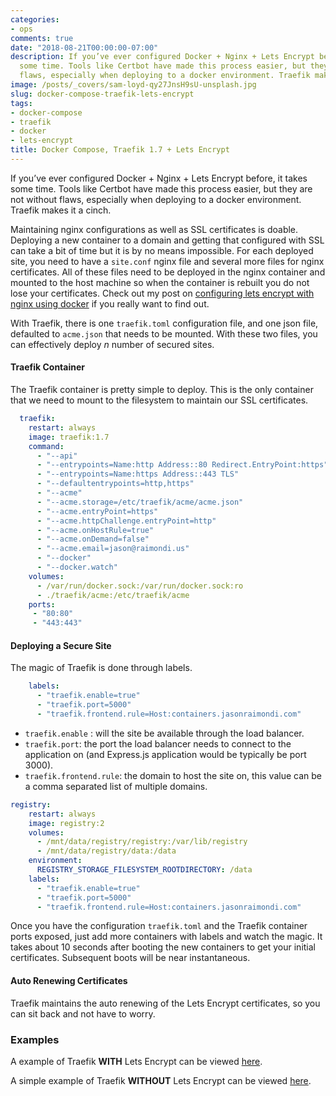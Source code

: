 ```yaml
---
categories:
- ops
comments: true
date: "2018-08-21T00:00:00-07:00"
description: If you’ve ever configured Docker + Nginx + Lets Encrypt before, it takes
  some time. Tools like Certbot have made this process easier, but they are not without
  flaws, especially when deploying to a docker environment. Traefik makes it a cinch.
image: /posts/_covers/sam-loyd-qy27JnsH9sU-unsplash.jpg
slug: docker-compose-traefik-lets-encrypt
tags:
- docker-compose
- traefik
- docker
- lets-encrypt
title: Docker Compose, Traefik 1.7 + Lets Encrypt
---
```


If you’ve ever configured Docker + Nginx + Lets Encrypt before, it takes some time. Tools like Certbot have made this process easier, but they are not without flaws, especially when deploying to a docker environment. Traefik makes it a cinch.

Maintaining nginx configurations as well as  SSL certificates is doable. Deploying a new container to a domain and getting that configured with SSL can take a bit of time but it is by no means impossible. For each deployed site, you need to have a  `site.conf` nginx file and several more files for nginx certificates. All of these files need to be deployed in the nginx container and mounted to the host machine so when the container is rebuilt you do not lose your certificates. Check out my post on [configuring lets encrypt with nginx using docker](./2017-08-22-configure-ssl-lets-encrypt-nginx-docker.md) if you really want to find out.

With Traefik, there is one `traefik.toml` configuration file, and one json file, defaulted to `acme.json` that needs to be mounted. With these two files, you can effectively deploy *n* number of secured sites.

#### Traefik Container

The Traefik container is pretty simple to deploy. This is the only container that we need to mount to the filesystem to maintain our SSL certificates.

```yml
  traefik:
    restart: always
    image: traefik:1.7
    command:
      - "--api"
      - "--entrypoints=Name:http Address::80 Redirect.EntryPoint:https"
      - "--entrypoints=Name:https Address::443 TLS"
      - "--defaultentrypoints=http,https"
      - "--acme"
      - "--acme.storage=/etc/traefik/acme/acme.json"
      - "--acme.entryPoint=https"
      - "--acme.httpChallenge.entryPoint=http"
      - "--acme.onHostRule=true"
      - "--acme.onDemand=false"
      - "--acme.email=jason@raimondi.us"
      - "--docker"
      - "--docker.watch"
    volumes:
      - /var/run/docker.sock:/var/run/docker.sock:ro
      - ./traefik/acme:/etc/traefik/acme
    ports:
     - "80:80"
     - "443:443"
```

#### Deploying a Secure Site

The magic of Traefik is done through labels.

```yml
    labels:
      - "traefik.enable=true"
      - "traefik.port=5000"
      - "traefik.frontend.rule=Host:containers.jasonraimondi.com"
```

- `traefik.enable` : will the site be available through the load balancer.
- `traefik.port`:  the port the load balancer needs to connect to the application on (and Express.js application would be typically be port 3000).
- `traefik.frontend.rule`: the domain to host the site on, this value can be a comma separated list of multiple domains.

```yml
registry:
    restart: always
    image: registry:2
    volumes:
      - /mnt/data/registry/registry:/var/lib/registry
      - /mnt/data/registry/data:/data
    environment:
      REGISTRY_STORAGE_FILESYSTEM_ROOTDIRECTORY: /data
    labels:
      - "traefik.enable=true"
      - "traefik.port=5000"
      - "traefik.frontend.rule=Host:containers.jasonraimondi.com"
```

Once you have the configuration `traefik.toml` and the Traefik container  ports exposed, just add more containers with labels and watch the magic. It takes about 10 seconds after booting the new containers to get your initial certificates. Subsequent boots will be near instantaneous.

#### Auto Renewing Certificates

Traefik maintains the auto renewing of the Lets Encrypt certificates, so you can sit back and not have to worry.

### Examples

A example of Traefik **WITH** Lets Encrypt can be viewed [here](https://github.com/jasonraimondi/docker-compose-traefik-example/tree/master/lets-encrypt-example).

A simple example of Traefik **WITHOUT** Lets Encrypt can be viewed [here](https://github.com/jasonraimondi/docker-compose-traefik-example/tree/master/simple-example).

